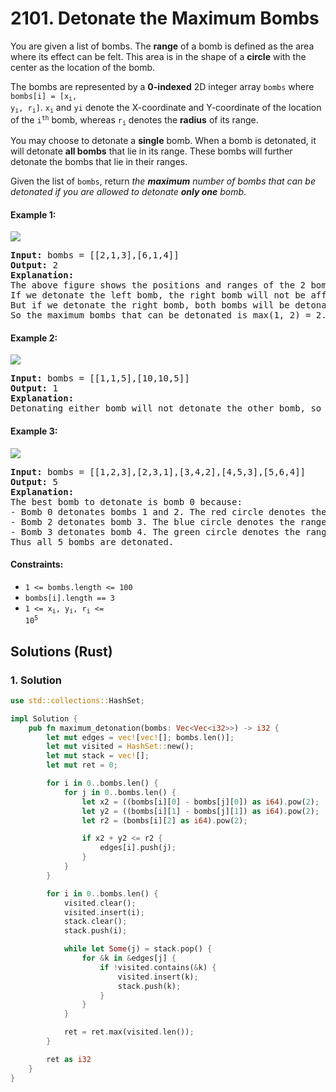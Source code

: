 # 2101. Detonate the Maximum Bombs
You are given a list of bombs. The **range** of a bomb is defined as the area where its effect can be felt. This area is in the shape of a **circle** with the center as the location of the bomb.

The bombs are represented by a **0-indexed** 2D integer array `bombs` where <code>bombs[i] = [x<sub>i</sub>, y<sub>i</sub>, r<sub>i</sub>]</code>. <code>x<sub>i</sub></code> and <code>yi</code> denote the X-coordinate and Y-coordinate of the location of the <code>i<sup>th</sup></code> bomb, whereas <code>r<sub>i</sub></code> denotes the **radius** of its range.

You may choose to detonate a **single** bomb. When a bomb is detonated, it will detonate **all bombs** that lie in its range. These bombs will further detonate the bombs that lie in their ranges.

Given the list of `bombs`, return *the **maximum** number of bombs that can be detonated if you are allowed to detonate **only one** bomb*.

#### Example 1:
![](https://assets.leetcode.com/uploads/2021/11/06/desmos-eg-3.png)
<pre>
<strong>Input:</strong> bombs = [[2,1,3],[6,1,4]]
<strong>Output:</strong> 2
<strong>Explanation:</strong>
The above figure shows the positions and ranges of the 2 bombs.
If we detonate the left bomb, the right bomb will not be affected.
But if we detonate the right bomb, both bombs will be detonated.
So the maximum bombs that can be detonated is max(1, 2) = 2.
</pre>

#### Example 2:
![](https://assets.leetcode.com/uploads/2021/11/06/desmos-eg-2.png)
<pre>
<strong>Input:</strong> bombs = [[1,1,5],[10,10,5]]
<strong>Output:</strong> 1
<strong>Explanation:</strong>
Detonating either bomb will not detonate the other bomb, so the maximum number of bombs that can be detonated is 1.
</pre>

#### Example 3:
![](https://assets.leetcode.com/uploads/2021/11/07/desmos-eg1.png)
<pre>
<strong>Input:</strong> bombs = [[1,2,3],[2,3,1],[3,4,2],[4,5,3],[5,6,4]]
<strong>Output:</strong> 5
<strong>Explanation:</strong>
The best bomb to detonate is bomb 0 because:
- Bomb 0 detonates bombs 1 and 2. The red circle denotes the range of bomb 0.
- Bomb 2 detonates bomb 3. The blue circle denotes the range of bomb 2.
- Bomb 3 detonates bomb 4. The green circle denotes the range of bomb 3.
Thus all 5 bombs are detonated.
</pre>

#### Constraints:
* `1 <= bombs.length <= 100`
* `bombs[i].length == 3`
* <code>1 <= x<sub>i</sub>, y<sub>i</sub>, r<sub>i</sub> <= 10<sup>5</sup></code>

## Solutions (Rust)

### 1. Solution
```Rust
use std::collections::HashSet;

impl Solution {
    pub fn maximum_detonation(bombs: Vec<Vec<i32>>) -> i32 {
        let mut edges = vec![vec![]; bombs.len()];
        let mut visited = HashSet::new();
        let mut stack = vec![];
        let mut ret = 0;

        for i in 0..bombs.len() {
            for j in 0..bombs.len() {
                let x2 = ((bombs[i][0] - bombs[j][0]) as i64).pow(2);
                let y2 = ((bombs[i][1] - bombs[j][1]) as i64).pow(2);
                let r2 = (bombs[i][2] as i64).pow(2);

                if x2 + y2 <= r2 {
                    edges[i].push(j);
                }
            }
        }

        for i in 0..bombs.len() {
            visited.clear();
            visited.insert(i);
            stack.clear();
            stack.push(i);

            while let Some(j) = stack.pop() {
                for &k in &edges[j] {
                    if !visited.contains(&k) {
                        visited.insert(k);
                        stack.push(k);
                    }
                }
            }

            ret = ret.max(visited.len());
        }

        ret as i32
    }
}
```
